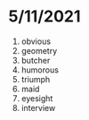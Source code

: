 # 5/11/2021

1. obvious
2. geometry
3. butcher
4. humorous
5. triumph
6. maid
7. eyesight
8. interview
